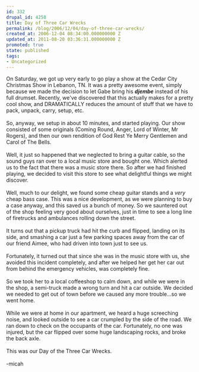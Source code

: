 ```yaml
---
id: 332
drupal_id: 4258
title: Day of Three Car Wrecks
permalink: /blog/2006/12/04/day-of-three-car-wrecks/
created_at: 2006-12-04 08:34:00.000000000 Z
updated_at: 2011-08-20 03:36:31.000000000 Z
promoted: true
state: published
tags:
- Uncategorized
---
```

On Saturday, we got up very early to go play a show at the Cedar City Christmas Show in Lebanon, TN. It was a pretty awesome event, simply because we made the decision to let Gabe bring his <span style="font-weight:bold;"><span style="font-style:italic;">djembe</span></span> instead of his full drumset. Recently, we've discovered that this actually makes for a pretty cool show, and DRAMATICALLY reduces the amount of stuff that we have to pack, unpack, carry, setup, etc.<br /><br />So, anyway, we setup in about 10 minutes, and started playing. Our show consisted of some originals (Coming Round, Anger, Lord of Winter, Mr Rogers), and then our own rendition of God Rest Ye Merry Gentlemen and Carol of The Bells.<br /><br />Well, it just so happened that we neglected to bring a guitar cable, so the sound guys ran over to a local music store and bought one. Which alerted us to the fact that there was a music store there. So after we had finished playing, we decided to visit this store to see what delightful things we might discover.<br /><br />Well, much to our delight, we found some cheap guitar stands and a <span style="font-style:italic;">very</span> cheap bass case. This was a nice development, as we were planning to buy a case anyway, and this saved us a bunch of money. So we sauntered out of the shop feeling very good about ourselves, just in time to see a long line of firetrucks and ambulances rolling down the street.<br /><br />It turns out that a pickup truck had hit the curb and flipped, landing on its side, and smashing a car just a few parking spaces away from the car of our friend Aimee, who had driven into town just to see us.<br /><br />Fortunately, it turned out that since she was in the music store with us, she avoided this incident completely, and after we helped her get her car out from behind the emergency vehicles, was completely fine.<br /><br />So we took her to a local coffeeshop to calm down, and while we were in the shop, a semi-truck made a wrong turn and hit a car outside. We decided we needed to get out of town before we caused any more trouble...so we went home.<br /><br />While we were at home in our apartment, we heard a huge screeching noise, and looked outside to see a car crumpled by the side of the road. We ran down to check on the occupants of the car. Fortunately, no one was injured, but the car flipped over some huge landscaping rocks, and broke the back axle.<br /><br />This was our Day of the Three Car Wrecks.<br /><br />-micah
